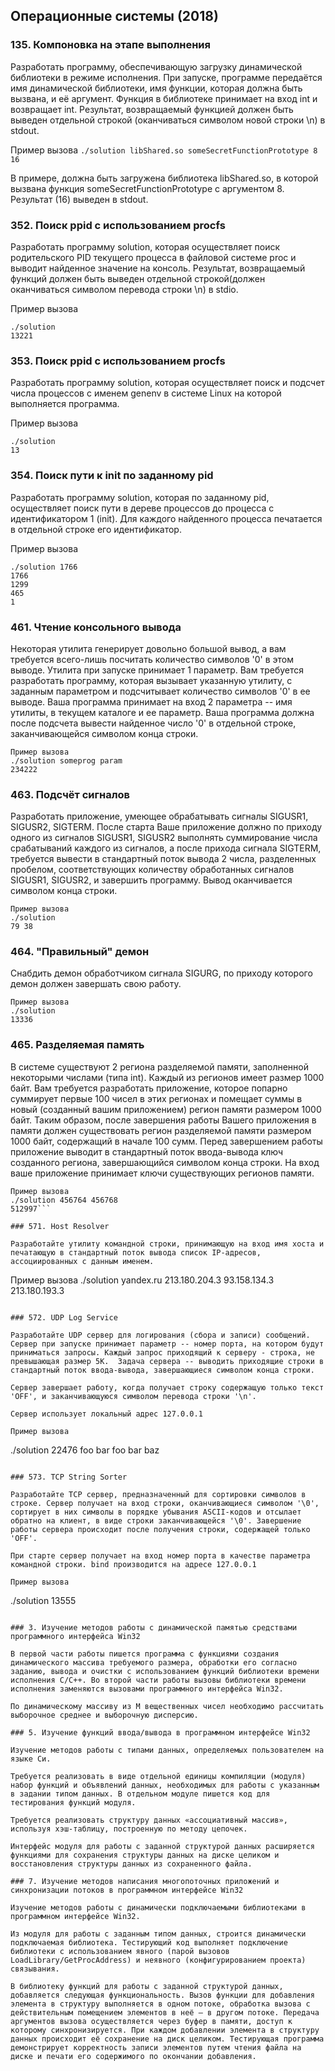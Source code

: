 ﻿## Операционные системы (2018)

### 135. Компоновка на этапе выполнения

Разработать программу, обеспечивающую загрузку динамической библиотеки в режиме исполнения. При запуске, программе передаётся имя динамической библиотеки, имя функции, которая должна быть вызвана, и её аргумент. Функция в библиотеке принимает на вход int и возвращает int. Результат, возвращаемый функцией должен быть выведен отдельной строкой (оканчиваться символом новой строки \n)  в stdout.

Пример вызова
```./solution libShared.so someSecretFunctionPrototype 8 16```

В примере, должна быть загружена библиотека libShared.so, в которой вызвана функция someSecretFunctionPrototype с аргументом 8. Результат (16) выведен в stdout.

### 352. Поиск ppid c использованием procfs

Разработать программу solution, которая осуществляет поиск родительского PID текущего процесса в файловой системе proc и выводит найденное значение на консоль.  Результат, возвращаемый функций должен быть выведен отдельной строкой(должен оканчиваться символом перевода строки \n) в stdio.

Пример вызова
```
./solution
13221
```

### 353. Поиск ppid c использованием procfs

Разработать программу solution, которая осуществляет поиск и подсчет числа процессов с именем genenv в системе Linux на которой выполняется программа. 

Пример вызова
```
./solution
13
```

### 354. Поиск пути к init по заданному pid 

Разработать программу solution, которая по заданному pid, осуществляет поиск пути в дереве процессов до процесса с идентификатором 1 (init). Для каждого найденного процесса печатается в отдельной строке его идентификатор.

Пример вызова
```
./solution 1766
1766
1299
465
1
```

### 461. Чтение консольного вывода
Некоторая утилита генерирует довольно большой вывод, а вам требуется всего-лишь посчитать количество символов '0' в этом выводе. Утилита при запуске принимает 1 параметр. Вам требуется разработать программу, которая вызывает указанную утилиту, с заданным параметром и подсчитывает количество символов '0' в ее выводе. Ваша программа принимает на вход 2 параметра -- имя утилиты, в текущем каталоге и ее параметр. Ваша программа должна после подсчета вывести найденное число '0' в отдельной строке, заканчивающейся символом конца строки.

```
Пример вызова
./solution someprog param
234222
```

### 463. Подсчёт сигналов

Разработать приложение, умеющее обрабатывать сигналы SIGUSR1, SIGUSR2, SIGTERM. После старта Ваше приложение должно по приходу одного из сигналов SIGUSR1, SIGUSR2 выполнять суммирование числа срабатываний каждого из сигналов, а после прихода сигнала SIGTERM, требуется вывести в стандартный поток вывода 2 числа, разделенных пробелом, соответствующих количеству обработанных сигналов SIGUSR1, SIGUSR2, и завершить программу. Вывод оканчивается символом конца строки.

```
Пример вызова
./solution 
79 38
```

### 464. "Правильный" демон 

Снабдить демон обработчиком сигнала SIGURG, по приходу которого демон должен завершать свою работу.

```
Пример вызова
./solution
13336
```

### 465. Разделяемая память

В системе существуют 2 региона разделяемой памяти, заполненной некоторыми числами (типа int). Каждый из регионов имеет размер 1000 байт. Вам требуется разработать приложение, которое попарно суммирует первые 100 чисел в этих регионах и помещает суммы в новый (созданный вашим приложением) регион памяти размером 1000 байт. Таким образом, после завершения работы Вашего приложения в памяти должен существовать регион разделяемой памяти размером 1000 байт, содержащий в начале 100 сумм. Перед завершением работы приложение выводит в стандартный поток ввода-вывода ключ созданного региона, завершающийся символом конца строки. На вход ваше приложение принимает ключи существующих регионов памяти.

```
Пример вызова
./solution 456764 456768
512997```

### 571. Host Resolver

Разработайте утилиту командной строки, принимающую на вход имя хоста и печатающую в стандартный поток вывода список IP-адресов, ассоциированных с данным именем.

```
Пример вызова
./solution yandex.ru
213.180.204.3
93.158.134.3
213.180.193.3
```

### 572. UDP Log Service

Разработайте UDP сервер для логирования (сбора и записи) сообщений. Сервер при запуске принимает параметр -- номер порта, на котором будут приниматься запросы. Каждый запрос приходящий к серверу - строка, не превышающая размер 5K.  Задача сервера -- выводить приходящие строки в стандартный поток ввода-вывода, завершающиеся символом конца строки.

Сервер завершает работу, когда получает строку содержащую только текст 'OFF', и заканчивающуюся символом перевода строки '\n'. 

Сервер использует локальный адрес 127.0.0.1

Пример вызова
```
./solution 22476
foo
bar 
foo bar baz
```

### 573. TCP String Sorter

Разработайте TCP сервер, предназначенный для сортировки символов в строке. Сервер получает на вход строки, оканчивающиеся символом '\0', сортирует в них символы в порядке убывания ASCII-кодов и отсылает обратно на клиент, в виде строки заканчивающейся '\0'. Завершение работы сервера происходит после получения строки, содержащей только 'OFF'. 

При старте сервер получает на вход номер порта в качестве параметра командной строки. bind производится на адресе 127.0.0.1

Пример вызова
```
./solution 13555
```

### 3. Изучение методов работы с динамической памятью средствами программного интерфейса Win32

В первой части работы пишется программа с функциями создания динамического массива требуемого размера, обработки его согласно заданию, вывода и очистки с использованием функций библиотеки времени исполнения C/C++. Во второй части работы вызовы библиотеки времени исполнения заменяются вызовами программного интерфейса Win32.

По динамическому массиву из M вещественных чисел необходимо рассчитать выборочное среднее и выборочную дисперсию.

### 5. Изучение функций ввода/вывода в программном интерфейсе Win32

Изучение методов работы с типами данных, определяемых пользователем на языке Си.

Требуется реализовать в виде отдельной единицы компиляции (модуля) набор функций и объявлений данных, необходимых для работы с указанным в задании типом данных. В отдельном модуле пишется код для тестирования функций модуля.

Требуется реализовать структуру данных «ассоциативный массив», используя хэш-таблицу, построенную по методу цепочек.

Интерфейс модуля для работы с заданной структурой данных расширяется функциями для сохранения структуры данных на диске целиком и восстановления структуры данных из сохраненного файла.

### 7. Изучение методов написания многопоточных приложений и синхронизации потоков в программном интерфейсе Win32

Изучение методов работы с динамически подключаемыми библиотеками в программном интерфейсе Win32.

Из модуля для работы с заданным типом данных, строится динамически подключаемая библиотека. Тестирующий код выполняет подключение библиотеки с использованием явного (парой вызовов LoadLibrary/GetProcAddress) и неявного (конфигурированием проекта) связывания.

В библиотеку функций для работы с заданной структурой данных, добавляется следующая функциональность. Вызов функции для добавления элемента в структуру выполняется в одном потоке, обработка вызова с действительным помещением элементов в неё – в другом потоке. Передача аргументов вызова осуществляется через буфер в памяти, доступ к которому синхронизируется. При каждом добавлении элемента в структуру данных происходит её сохранение на диск целиком. Тестирующая программа демонстрирует корректность записи элементов путем чтения файла на диске и печати его содержимого по окончании добавления.

